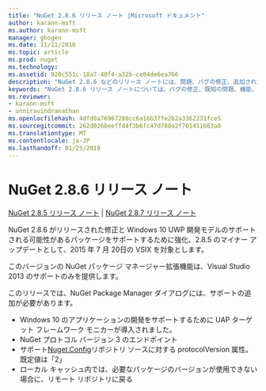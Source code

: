 ```yaml
---
title: "NuGet 2.8.6 リリース ノート |Microsoft ドキュメント"
author: karann-msft
ms.author: karann-msft
manager: ghogen
ms.date: 11/11/2016
ms.topic: article
ms.prod: nuget
ms.technology: 
ms.assetid: 920c551c-18a7-40f4-a32b-ce84de6ea766
description: "NuGet 2.8.6 などのリリース ノートには、問題、バグの修正、追加された機能、および Dcr が知られています。"
keywords: "NuGet 2.8.6 リリース ノートについては、バグの修正、既知の問題、機能、Dcr を追加します。"
ms.reviewer:
- karann-msft
- unniravindranathan
ms.openlocfilehash: 4dfd0a76967280cc6a16b37fe2b2a3362231fce5
ms.sourcegitcommit: 262d026beeffd4f3b6fc47d780a2f701451663a8
ms.translationtype: MT
ms.contentlocale: ja-JP
ms.lasthandoff: 01/25/2018
---
```

# <a name="nuget-286-release-notes"></a>NuGet 2.8.6 リリース ノート

[NuGet 2.8.5 リリース ノート](../release-notes/nuget-2.8.5.md) | [NuGet 2.8.7 リリース ノート](../release-notes/nuget-2.8.7.md)

NuGet 2.8.6 がリリースされた修正と Windows 10 UWP 開発モデルのサポートされる可能性があるパッケージをサポートするために強化、2.8.5 のマイナー アップデートとして、2015 年 7 月 20日の VSIX を対象とします。

このバージョンの NuGet パッケージ マネージャー拡張機能は、Visual Studio 2013 のサポートのみを提供します。

このリリースでは、NuGet Package Manager ダイアログには、サポートの追加が必要があります。

* Windows 10 のアプリケーションの開発をサポートするために UAP ターゲット フレームワーク モニカーが導入されました。
* NuGet プロトコル バージョン 3 のエンドポイント
* サポート[Nuget.Config](../consume-packages/configuring-nuget-behavior.md)リポジトリ ソースに対する protocolVersion 属性。 既定値は「2」
* ローカル キャッシュ内では、必要なパッケージのバージョンが使用できない場合に、リモート リポジトリに戻る